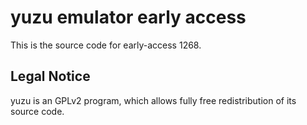 yuzu emulator early access
=============

This is the source code for early-access 1268.

## Legal Notice

yuzu is an GPLv2 program, which allows fully free redistribution of its source code.